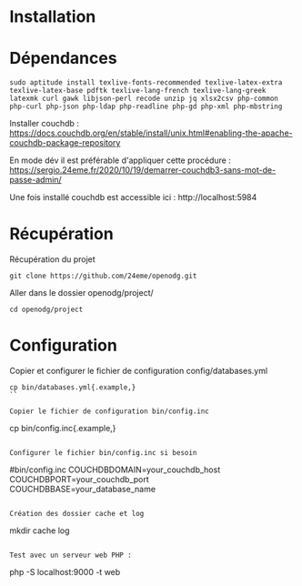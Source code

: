 Installation
============

# Dépendances

```
sudo aptitude install texlive-fonts-recommended texlive-latex-extra texlive-latex-base pdftk texlive-lang-french texlive-lang-greek latexmk curl gawk libjson-perl recode unzip jq xlsx2csv php-common php-curl php-json php-ldap php-readline php-gd php-xml php-mbstring
```

Installer couchdb : https://docs.couchdb.org/en/stable/install/unix.html#enabling-the-apache-couchdb-package-repository

En mode dév il est préférable d'appliquer cette procédure : https://sergio.24eme.fr/2020/10/19/demarrer-couchdb3-sans-mot-de-passe-admin/

Une fois installé couchdb est accessible ici : http://localhost:5984

# Récupération

Récupération du projet

```
git clone https://github.com/24eme/openodg.git
```

Aller dans le dossier openodg/project/

```
cd openodg/project
```

# Configuration

Copier et configurer le fichier de configuration config/databases.yml

```
cp bin/databases.yml{.example,}
``

Copier le fichier de configuration bin/config.inc

```
cp bin/config.inc{.example,}
```

Configurer le fichier bin/config.inc si besoin

```
#bin/config.inc
COUCHDBDOMAIN=your_couchdb_host
COUCHDBPORT=your_couchdb_port
COUCHDBBASE=your_database_name
```

Création des dossier cache et log

```
mkdir cache log
```

Test avec un serveur web PHP :

```
php -S localhost:9000 -t web
```

